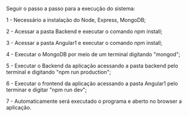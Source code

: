 Seguir o passo a passo para a execução do sistema:

1 - Necessário a instalação do Node, Express, MongoDB;

2 - Acessar a pasta Backend e executar o comando npm install;

3 - Acessar a pasta Angular1 e executar o comando npm install;

4 - Executar o MongoDB por meio de um terminal digitando "mongod";

5 - Executar o Backend da aplicação acessando a pasta backend pelo terminal e digitando "npm run production";

6 - Executar o frontend da aplicação acessando a pasta Angular1 pelo terminar e digitar "npm run dev";

7 - Automaticamente será executado o programa e aberto no browser a aplicação.
